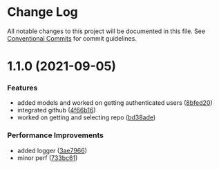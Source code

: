 # Change Log

All notable changes to this project will be documented in this file.
See [Conventional Commits](https://conventionalcommits.org) for commit guidelines.

# 1.1.0 (2021-09-05)


### Features

* added models and worked on getting authenticated users ([8bfed20](https://github.com/brimblehq/brimble/commit/8bfed20803e3471dcfcab01398988a23ff0103a9))
* integrated github ([4f66b16](https://github.com/brimblehq/brimble/commit/4f66b165339382a303013bef7eda568e412e48d3))
* worked on getting and selecting repo ([bd38ade](https://github.com/brimblehq/brimble/commit/bd38ade7b2b8a374ae0293d840011d11ada99a5e))


### Performance Improvements

* added logger ([3ae7966](https://github.com/brimblehq/brimble/commit/3ae7966c27667323bfdb2f8bb7ceeb6cd7cc373e))
* minor perf ([733bc61](https://github.com/brimblehq/brimble/commit/733bc61b0cc3ef2b7f85e7dfbd00243657f0a933))
